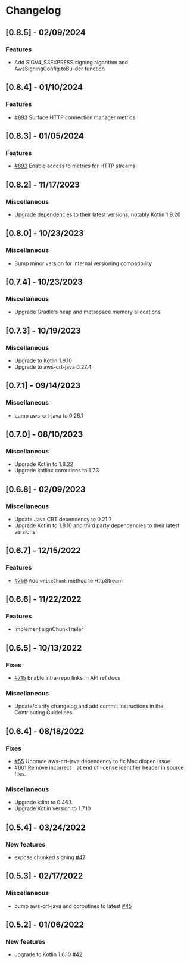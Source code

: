 # Changelog

## [0.8.5] - 02/09/2024

### Features
* Add SIGV4_S3EXPRESS signing algorithm and AwsSigningConfig.toBuilder function

## [0.8.4] - 01/10/2024

### Features
* [#893](https://github.com/awslabs/smithy-kotlin/issues/893) Surface HTTP connection manager metrics

## [0.8.3] - 01/05/2024

### Features
* [#893](https://github.com/awslabs/smithy-kotlin/issues/893) Enable access to metrics for HTTP streams

## [0.8.2] - 11/17/2023

### Miscellaneous
* Upgrade dependencies to their latest versions, notably Kotlin 1.9.20

## [0.8.0] - 10/23/2023

### Miscellaneous
* Bump minor version for internal versioning compatibility

## [0.7.4] - 10/23/2023
### Miscellaneous
* Upgrade Gradle's heap and metaspace memory allocations   

## [0.7.3] - 10/19/2023

### Miscellaneous
* Upgrade to Kotlin 1.9.10
* Upgrade to aws-crt-java 0.27.4

## [0.7.1] - 09/14/2023

### Miscellaneous
* bump aws-crt-java to 0.26.1

## [0.7.0] - 08/10/2023

### Miscellaneous
* Upgrade Kotlin to 1.8.22
* Upgrade kotlinx.coroutines to 1.7.3

## [0.6.8] - 02/09/2023

### Miscellaneous
* Update Java CRT dependency to 0.21.7
* Upgrade Kotlin to 1.8.10 and third party dependencies to their latest versions

## [0.6.7] - 12/15/2022

### Features
* [#759](https://github.com/awslabs/smithy-kotlin/issues/759) Add `writeChunk` method to HttpStream

## [0.6.6] - 11/22/2022

### Features
*  Implement signChunkTrailer

## [0.6.5] - 10/13/2022

### Fixes
* [#715](https://github.com/awslabs/aws-sdk-kotlin/issues/715) Enable intra-repo links in API ref docs

### Miscellaneous
* Update/clarify changelog and add commit instructions in the Contributing Guidelines

## [0.6.4] - 08/18/2022

### Fixes
* [#55](https://github.com/awslabs/aws-crt-kotlin/issues/55) Upgrade aws-crt-java dependency to fix Mac dlopen issue
* [#601](https://github.com/awslabs/aws-sdk-kotlin/issues/601) Remove incorrect `.` at end of license identifier header in source files.

### Miscellaneous
* Upgrade ktlint to 0.46.1.
* Upgrade Kotlin version to 1.7.10

## [0.5.4] - 03/24/2022

### New features
* expose chunked signing [#47](https://github.com/awslabs/aws-crt-kotlin/pull/47)

## [0.5.3] - 02/17/2022

### Miscellaneous
* bump aws-crt-java and coroutines to latest [#45](https://github.com/awslabs/aws-crt-kotlin/pull/45)

## [0.5.2] - 01/06/2022

### New features
* upgrade to Kotlin 1.6.10 [#42](https://github.com/awslabs/aws-crt-kotlin/pull/42)

